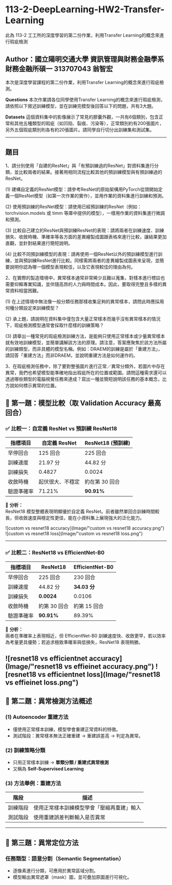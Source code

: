 # 113-2-DeepLearning-HW2-Transfer-Learning
此為 113-2 工工所的深度學習的第二份作業，利用Transfer Learning的概念來進行瑕疵檢測

## Author：國立陽明交通大學 資訊管理與財務金融學系財務金融所碩一 313707043 翁智宏

本次是深度學習課程的第二份作業，利用Transfer Learning的概念來進行瑕疵檢測。

**Questions**
本次作業請各位同學使用Transfer Learning的概念來進行瑕疵檢測，請依照以下敘述訓練模型，並在訓練完模型後回答以下的問題，共有3大題。

**Datasets**
這個資料集中的影像展示了常見的膠囊外觀，一共有6個類別，包含正常和其他五種類型的瑕疵（如凹陷、裂痕、污染等），正常類別約有200張圖片，另外五個瑕疵類別則各有約20張圖片。請同學自行切分出訓練集和測試集。

---

## 題目

1、請分別使用「自建的ResNet」與「有預訓練過的ResNet」對資料集進行分類，並比較兩者的結果。接著用相同流程比較其他的預訓練模型與有預訓練過的ResNet。 

(1) 建構自定義的ResNet模型：請參考ResNet的原始架構用PyTorch從頭開始定義一個ResNet模型（如第一次作業的實作），並用作業的資料集進行訓練和預測。 

(2) 使用預訓練的ResNet模型：請使用已經預訓練的ResNet（例如：torchvision.models 或 timm 等庫中提供的模型），一樣用作業的資料集進行微調和預測。 

(3) 比較自己建立的ResNet與預訓練ResNet的表現：請將兩者在訓練速度、訓練損失、收斂時機、準確率等各方面的差異繪製成圖跟表格來進行比較，讓結果更加直觀，並針對結果進行簡短說明。 

(4) 比較不同預訓練模型的表現：請再使用一個ResNet以外的預訓練模型進行訓練，並與預訓練ResNet進行比較。同樣需將兩者的差異繪製成圖表來呈現，並簡要說明你認為哪一個模型表現較佳，以及它表現較佳的理由為何。

2、在實際的製造環境中，異常樣本通常非常稀少且難以蒐集，對樣本進行標註也需要仰賴專業知識，並伴隨高昂的人力與時間成本。因此，要取得完整且多樣的異常資料相當困難。 

(1) 在上述情境中無法像一般分類任務那樣收集足夠的異常樣本，請問此時應採用何種分類設定來訓練模型？

(2) 承上題，請說明在資料集中僅包含大量正常樣本而幾乎沒有異常樣本的情況下，瑕疵檢測模型通常會採取什麼樣的訓練策略？ 

(3) 請舉出一種常見的瑕疵檢測訓練方法，是能夠只使用正常樣本或少量異常樣本就有效地訓練模型，並簡單講解該方法的原理。請注意，答案應聚焦於該方法所屬的訓練類型，而非具體的模型名稱。例如：DRAEM的訓練是屬於「重建方法」，請回答「重建方法」而非DRAEM，並說明重建方法是如何運作的。 

3、在瑕疵檢測任務中，除了要對整張圖片進行正常／異常分類外，若圖片中存在異常，我們也希望模型能準確地指出瑕疵所在的位置或範圍。請問這種需求還可以透過哪些類型的電腦視覺任務來達成？寫出一種並簡短說明該任務的基本概念，比方說如何標示異常的位置。

## 📌 第一題：模型比較（取 Validation Accuracy 最高回合）

### ✅ 比較一：自定義 ResNet vs 預訓練 ResNet18

| 指標項目   | 自定義 ResNet | ResNet18 (預訓練) |
|------------|----------------|------------------|
| 早停回合   | 125 回合        | 225 回合          |
| 訓練速度   | 21.97 分        | 44.82 分          |
| 訓練損失   | 0.4827         | 0.0024           |
| 收斂時機   | 起伏很大、不穩定 | 約在第 30 回合     |
| 驗證準確率 | 71.21%         | **90.91%**       |

🔎 **分析：**  
ResNet18 模型整體表現明顯優於自定義 ResNet。前者雖然單回合訓練時間較長，但收斂速度與穩定性更佳，能在小資料集上展現強大的泛化能力。

![custom vs resnet18 accuracy](Image/"custom vs resnet18 accuracy.png")
![custom vs resnet18 loss](Image/"custom vs resnet18 loss.png")

---

### ✅ 比較二：ResNet18 vs EfficientNet-B0

| 指標項目   | ResNet18       | EfficientNet-B0  |
|------------|----------------|------------------|
| 早停回合   | 225 回合        | 230 回合          |
| 訓練速度   | 44.82 分        | **34.03 分**     |
| 訓練損失   | **0.0024**     | 0.0106           |
| 收斂時機   | 約第 30 回合     | 約第 15 回合       |
| 驗證準確率 | **90.91%**     | 89.39%           |

🔎 **分析：**  
兩者在準確率上表現相近，但 EfficientNet-B0 訓練速度快、收斂更早，若以效率為考量更具優勢；若追求極致準確率與低損失，ResNet18 表現稍勝。

![resnet18 vs efficientnet accuracy](Image/"resnet18 vs effieinet accuracy.png")
![resnet18 vs efficientnet loss](Image/"resnet18 vs effieinet loss.png")
---

## 🧠 第二題：異常檢測方法概述

### (1) Autoencoder 重建方法

- 僅使用正常樣本訓練，模型學會重建正常資料的特徵。
- 測試階段：異常樣本無法正確重建 → 重建誤差高 → 判定為異常。

### (2) 訓練策略分類

- 只用正常樣本訓練 → **單類分類 / 重建式異常檢測**
- 又稱為 **Self-Supervised Learning**

### (3) 方法舉例：重建方法

| 階段     | 描述 |
|----------|------|
| 訓練階段 | 使用正常樣本訓練模型學會「壓縮再重建」輸入 |
| 測試階段 | 使用重建誤差判斷輸入是否異常 |

---

## 🧠 第三題：異常定位方法

### 任務類型：語意分割（Semantic Segmentation）

- 逐像素進行分類，可應用於異常區域分割。
- 模型輸出異常遮罩（mask）圖，並可疊加原圖進行可視化。

